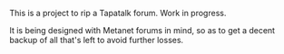 This is a project to rip a Tapatalk forum. Work in progress.

It is being designed with Metanet forums in mind, so as to get a decent backup
of all that's left to avoid further losses.
